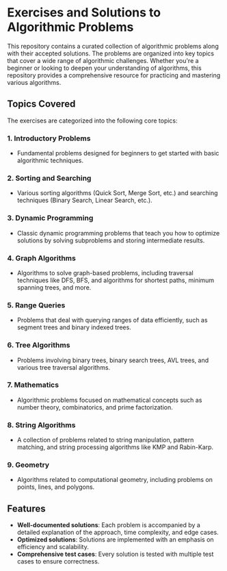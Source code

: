 # Exercises and Solutions to Algorithmic Problems

This repository contains a curated collection of algorithmic problems along with their accepted solutions. The problems are organized into key topics that cover a wide range of algorithmic challenges. Whether you're a beginner or looking to deepen your understanding of algorithms, this repository provides a comprehensive resource for practicing and mastering various algorithms.

## Topics Covered

The exercises are categorized into the following core topics:

### 1. **Introductory Problems**
   - Fundamental problems designed for beginners to get started with basic algorithmic techniques.

### 2. **Sorting and Searching**
   - Various sorting algorithms (Quick Sort, Merge Sort, etc.) and searching techniques (Binary Search, Linear Search, etc.).

### 3. **Dynamic Programming**
   - Classic dynamic programming problems that teach you how to optimize solutions by solving subproblems and storing intermediate results.

### 4. **Graph Algorithms**
   - Algorithms to solve graph-based problems, including traversal techniques like DFS, BFS, and algorithms for shortest paths, minimum spanning trees, and more.

### 5. **Range Queries**
   - Problems that deal with querying ranges of data efficiently, such as segment trees and binary indexed trees.

### 6. **Tree Algorithms**
   - Problems involving binary trees, binary search trees, AVL trees, and various tree traversal algorithms.

### 7. **Mathematics**
   - Algorithmic problems focused on mathematical concepts such as number theory, combinatorics, and prime factorization.

### 8. **String Algorithms**
   - A collection of problems related to string manipulation, pattern matching, and string processing algorithms like KMP and Rabin-Karp.

### 9. **Geometry**
   - Algorithms related to computational geometry, including problems on points, lines, and polygons.

## Features

- **Well-documented solutions**: Each problem is accompanied by a detailed explanation of the approach, time complexity, and edge cases.
- **Optimized solutions**: Solutions are implemented with an emphasis on efficiency and scalability.
- **Comprehensive test cases**: Every solution is tested with multiple test cases to ensure correctness.
